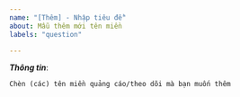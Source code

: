 ```yaml
---
name: "[Thêm] - Nhập tiêu đề"
about: Mẫu thêm mới tên miền
labels: "question"

---
```


[//]: # (***Bạn có thể xóa hoặc bỏ qua các dòng có dấu "[//]:" Các dòng này là hướng dẫn bạn đăng bài lên. Vui lòng sử dụng mẫu này để thêm mới để xử lý được nhanh hơn. Xin cám ơn!)

***Thông tin***:

[//]: # (Nếu bạn muốn thêm tên miền quảng cáo/lỗi, vui lòng đưa tên miền vào thẻ để tiện theo dõi.)

```
Chèn (các) tên miền quảng cáo/theo dõi mà bạn muốn thêm
```
